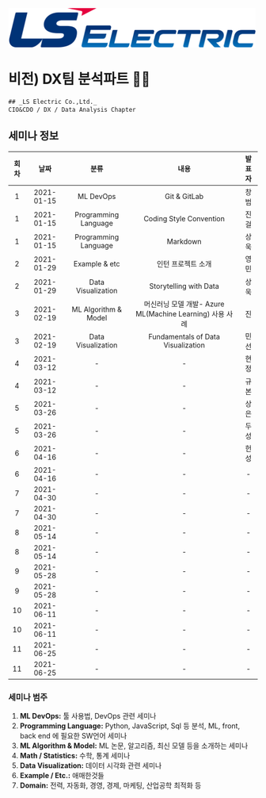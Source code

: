 
<img src="./assets/images/lselectric-logo.png" width="500">

# 비전) DX팀 분석파트 🏴‍☠️
```note
## _LS Electric Co.,Ltd._
CIO&CDO / DX / Data Analysis Chapter
```
## 세미나 정보

| 회차  |    날짜     |  분류                |        내용                                             |   발표자   |
|:-----:|:----------:|:--------------------:|:-------------------------------------------------------:|:--------:|
|   1   | 2021-01-15 | ML DevOps            | Git & GitLab                                            | 창범 |
|   1   | 2021-01-15 | Programming Language | Coding Style Convention                                 | 진걸  |
|   1   | 2021-01-15 | Programming Language | Markdown                                                | 상욱   |
|   2   | 2021-01-29 | Example & etc        | 인턴 프로젝트 소개                                        | 영민   |
|   2   | 2021-01-29 | Data Visualization   | Storytelling with Data                                  | 상욱   |
|   3   | 2021-02-19 | ML Algorithm & Model | 머신러닝 모델 개발- Azure ML(Machine Learning) 사용 사례  | 진   |
|   3   | 2021-02-19 | Data Visualization   | Fundamentals of Data Visualization                      | 민선   |
|   4   | 2021-03-12 | -                    | -                                                       |    현정   |
|   4   | 2021-03-12 | -                    | -                                                       |    규본   |
|   5   | 2021-03-26 | -                    | -                                                       |    상은   |
|   5   | 2021-03-26 | -                    | -                                                       |    두성   |
|   6   | 2021-04-16 | -                    | -                                                       |    헌성   |
|   6   | 2021-04-16 | - | -                |    -   |
|   7   | 2021-04-30 | - | -                |    -   |
|   7   | 2021-04-30 | - | -                |    -   |
|   8   | 2021-05-14 | - | -                |    -   |
|   8   | 2021-05-14 | - | -                |    -   |
|   9   | 2021-05-28 | - | -                |    -   |
|   9   | 2021-05-28 | - | -                |    -   |
|   10   | 2021-06-11 | - | -                |    -   |
|   10   | 2021-06-11 | - | -                |    -   |
|   11   | 2021-06-25 | - | -                |    -   |
|   11   | 2021-06-25 | - | -                |    -   |

### 세미나 범주
1.	__ML DevOps:__ 툴 사용법, DevOps 관련 세미나  
1.	__Programming Language:__ Python, JavaScript, Sql 등 분석, ML, front, back end 에 필요한 SW언어 세미나 
1.	__ML Algorithm & Model:__ ML 논문, 알고리즘, 최신 모델 등을 소개하는 세미나 
1.	__Math / Statistics:__ 수학, 통계 세미나 
1.	__Data Visualization:__ 데이터 시각화 관련 세미나 
1.	__Example / Etc.:__ 애매한것들 
1.	__Domain:__ 전력, 자동화, 경영, 경제, 마케팅, 산업공학 최적화 등 
